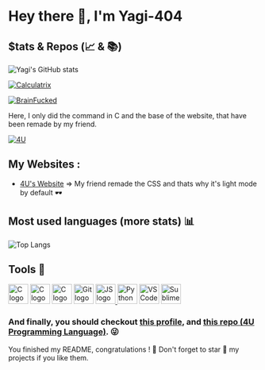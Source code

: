 # Hey there 👋, I'm Yagi-404

## $tats & Repos (📈 & 📚)

![Yagi's GitHub stats](https://github-readme-stats.vercel.app/api?username=yagi-404&show_icons=true&theme=dracula)


[![Calculatrix](https://github-readme-stats.vercel.app/api/pin/?username=yagi-404&repo=calculatrix)](https://github.com/yagi-404/calculatrix/)


[![BrainFucked](https://github-readme-stats.vercel.app/api/pin/?username=yagi-404&repo=brainfucked)](https://github.com/yagi-404/BrainFucked/)

Here, I only did the command in C and the base of the website, that have been remade by my friend.

[![4U](https://github-readme-stats.vercel.app/api/pin/?username=lapcoder&repo=4u-programming-language)](https://github.com/lapcoder/4U-proramming-language/)

## My Websites :

- [4U's Website](https://lapcoder.github.io/4U-Programming-language/) => My friend remade the CSS and thats why it's light mode by default 🕶

## Most used languages (more stats) 📊

![Top Langs](https://github-readme-stats.vercel.app/api/top-langs/?username=yagi-404&langs_count=6)

## Tools 🔨
<a href="https://fr.wikipedia.org/wiki/C%2B%2B"><img src="https://github.com/Yagi-404/Yagi-404/blob/main/c-1.svg" alt="C logo" width="40" height="40"/></a>
<a href="https://fr.wikipedia.org/wiki/C_(langage)"><img src="https://github.com/Yagi-404/Yagi-404/blob/main/c.svg" alt="C logo" width="40" height="40"/></a>
<a href="https://developer.mozilla.org/fr/docs/Web/CSS"><img src="https://github.com/Yagi-404/Yagi-404/blob/main/css-3.svg" alt="C logo" width="40" height="40"/></a>
<a href="https://git-scm.com/"><img src="https://github.com/Yagi-404/Yagi-404/blob/main/git-icon.svg" width="40" height="40" alt="Git logo"/></a>
<a href="https://developer.mozilla.org/fr/docs/Web/JavaScript"><img src="https://github.com/Yagi-404/Yagi-404/blob/main/logo-javascript.svg" alt="JS logo" width="40" height="40"/> </a>
<a href="https://python.org/"><img src="https://github.com/Yagi-404/Yagi-404/blob/main/python-5.svg" alt="Python logo" width="40" height="40"/></a>
<a href="https://code.visualstudio.com/"><img src="https://github.com/Yagi-404/Yagi-404/blob/main/visual-studio-code-1.svg" alt="VS Code logo" width="40" height="40"/></a>
<a href="https://www.sublimetext.com/"><img src="https://github.com/Yagi-404/Yagi-404/blob/main/sublime-text.svg" alt="Sublime Text logo" width="40" height="40"/></a>

### And finally, you should checkout [this profile](https://github.com/LAPCoder/), and [this repo (4U Programming Language)](https://github.com/LAPCoder/4U-Programming-language/). 😜

You finished my README, congratulations ! 🎉 Don't forget to star 🌟 my projects if you like them.
